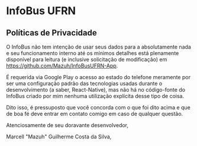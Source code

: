 # InfoBus UFRN
## Políticas de Privacidade

O InfoBus não tem intenção de usar seus dados para a absolutamente nada e seu funcionamento interno até os mínimos
detalhes está plenamente disponível para leitura (e inclusive solicitação de modificação) em
<https://github.com/Mazuh/InfoBusUFRN-App>.

É requerida via Google Play o acesso ao estado do telefone meramente por ser uma configuração padrão
das tecnologias usadas durante o desenvolvimento (a saber, React-Native), mas não há no código-fonte
do InfoBus criado por mim nenhuma utilização explícita desse tipo de coisa.

Dito isso, é pressuposto que você concorda com o que foi dito acima e que de boa fé deve entrar
em contato comigo em caso de qualquer questão.

Atenciosamente de seu doravante desenvolvedor,

Marcell "Mazuh" Guilherme Costa da Silva,
